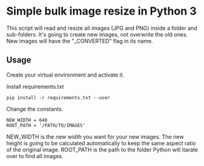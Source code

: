# Simple bulk image resize in Python 3

This script will read and resize all images (JPG and PNG) inside a folder and 
sub-folders.
It's going to create new images, not overwrite the old ones. New images will 
have the "_CONVERTED" flag in its name.

## Usage

Create your virtual environment and activate it.

Install requirements.txt

```
pip install -r requirements.txt --user
```

Change the constants.

```
NEW_WIDTH = 640
ROOT_PATH = '/PATH/TO/IMAGES'
```

NEW_WIDTH is the new width you want for your new images. The new height is
going to be calculated automatically to keep the same aspect ratio of the
original image. 
ROOT_PATH is the path to the folder Python will itarate over to find all
images.

